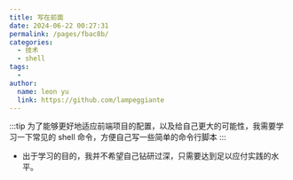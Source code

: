 ```yaml
---
title: 写在前面
date: 2024-06-22 00:27:31
permalink: /pages/fbac8b/
categories:
  - 技术
  - shell
tags:
  - 
author: 
  name: leon yu
  link: https://github.com/lampeggiante
---
```


:::tip
为了能够更好地适应前端项目的配置，以及给自己更大的可能性，我需要学习一下常见的 shell 命令，方便自己写一些简单的命令行脚本
:::

- 出于学习的目的，我并不希望自己钻研过深，只需要达到足以应付实践的水平。
